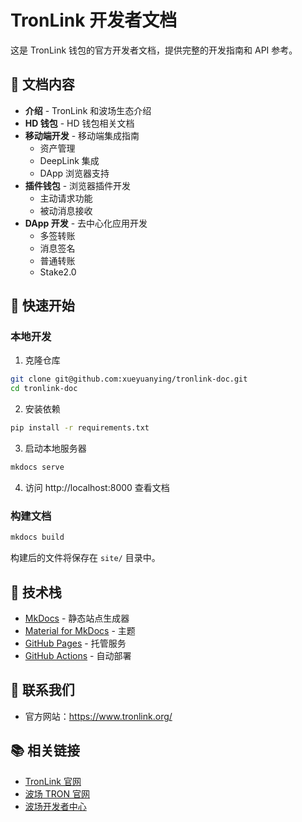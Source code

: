 # TronLink 开发者文档

这是 TronLink 钱包的官方开发者文档，提供完整的开发指南和 API 参考。

## 📖 文档内容

- **介绍** - TronLink 和波场生态介绍
- **HD 钱包** - HD 钱包相关文档
- **移动端开发** - 移动端集成指南
  - 资产管理
  - DeepLink 集成
  - DApp 浏览器支持
- **插件钱包** - 浏览器插件开发
  - 主动请求功能
  - 被动消息接收
- **DApp 开发** - 去中心化应用开发
  - 多签转账
  - 消息签名
  - 普通转账
  - Stake2.0

## 🚀 快速开始

### 本地开发

1. 克隆仓库
```bash
git clone git@github.com:xueyuanying/tronlink-doc.git
cd tronlink-doc
```

2. 安装依赖
```bash
pip install -r requirements.txt
```

3. 启动本地服务器
```bash
mkdocs serve
```

4. 访问 http://localhost:8000 查看文档

### 构建文档

```bash
mkdocs build
```

构建后的文件将保存在 `site/` 目录中。


## 🔧 技术栈

- [MkDocs](https://www.mkdocs.org/) - 静态站点生成器
- [Material for MkDocs](https://squidfunk.github.io/mkdocs-material/) - 主题
- [GitHub Pages](https://pages.github.com/) - 托管服务
- [GitHub Actions](https://github.com/features/actions) - 自动部署


## 🤝 联系我们

- 官方网站：https://www.tronlink.org/

## 📚 相关链接

- [TronLink 官网](https://www.tronlink.org/)
- [波场 TRON 官网](https://tron.network/)
- [波场开发者中心](https://developers.tron.network/)








  
    

 





